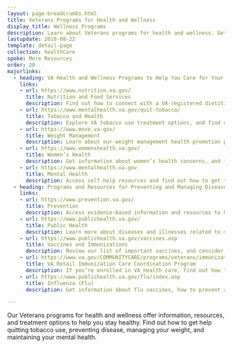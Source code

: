 ```yaml
---
layout: page-breadcrumbs.html
title: Veterans Programs for Health and Wellness
display_title: Wellness Programs
description: Learn about Veterans programs for health and wellness. Get help through VA programs to quit tobacco use, prevent disease, manage your weight, and maintain your mental health.
lastupdate: 2018-08-22
template: detail-page
collection: healthCare
spoke: More Resources
order: 20
majorlinks:
  - heading: VA Health and Wellness Programs to Help You Care for Your Body and Mind
    links:
    - url: https://www.nutrition.va.gov/
      title: Nutrition and Food Services
      description: Find out how to connect with a VA-registered dietitian nutritionist or get help learning to prepare healthy meals in our Healthy Teaching Kitchens at some VA facilities. You can also access healthy recipes and nutrition information for specific conditions (like cancer, diabetes, and neurological disorders).
    - url: https://www.mentalhealth.va.gov/quit-tobacco/
      title: Tobacco and Health
      description: Explore VA tobacco use treatment options, and find out how to connect with our quitline counselors to make a plan for quitting tobacco use. You can also get more information on the risks of tobacco, the benefits of quitting, and how to help support someone who’s trying to quit.
    - url: https://www.move.va.gov/
      title: Weight Management
      description: Learn about our weight management health promotion program, and find out how to access exercise and dietary programs that fit your needs and preferences.
    - url: https://www.womenshealth.va.gov/
      title: Women’s Health
      description: Get information about women’s health concerns, and find out how to access women’s health services at VA.
    - url: https://www.mentalhealth.va.gov
      title: Mental Health
      description: Access self-help resources and find out how to get treatment and support for mental health needs (like depression, anxiety, PTSD, and substance use).
  - heading: Programs and Resources for Preventing and Managing Diseases and Illnesses
    links:
    - url: https://www.prevention.va.gov/
      title: Prevention
      description: Access evidence-based information and resources to help you stay healthy, manage stress, and play an active role in your health care.
    - url: https://www.publichealth.va.gov/
      title: Public Health
      description: Learn more about diseases and illnesses related to military service, and other medical conditions that may affect Veterans.
    - url: https://www.publichealth.va.gov/vaccines.asp
      title: Vaccines and Immunizations
      description: Review our list of important vaccines, and consider protecting yourself from getting certain diseases and viruses.
    - url: https://www.va.gov/COMMUNITYCARE/programs/veterans/immunization.asp
      title: VA Retail Immunization Care Coordination Program
      description: If you’re enrolled in VA health care, find out how to get your free yearly flu vaccine at a VA health facility, a convenient walk-in flu station, or a local Walgreens pharmacy.
    - url: https://www.publichealth.va.gov/flu/index.asp
      title: Influenza (Flu)
      description: Get information about flu vaccines, how to prevent and treat flu, and how we work to respond to flu pandemics at VA.

---
```


<div class="va-introtext">

Our Veterans programs for health and wellness offer information, resources, and treatment options to help you stay healthy. Find out how to get help quitting tobacco use, preventing disease, managing your weight, and maintaining your mental health.

</div>
